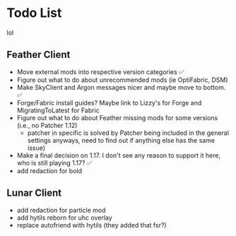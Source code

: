 # Todo List
lol

## Feather Client

* Move external mods into respective version categories ✅
* Figure out what to do about unrecommended mods (ie OptiFabric, DSM)
* Make SkyClient and Argon messages nicer and maybe move to bottom. ✅
* Forge/Fabric install guides? Maybe link to Lizzy's for Forge and MigratingToLatest for Fabric
* Figure out what to do about Feather missing mods for some versions (i.e., no Patcher 1.12)
  * patcher in specific is solved by Patcher being included in the general settings anyways, need to find out if anything else has the same issue)
* Make a final decision on 1.17. I don't see any reason to support it here, who is still playing 1.17? ✅
* add redaction for bold

## Lunar Client

* add redaction for particle mod
* add hytils reborn for uhc overlay
* replace autofriend with hytils (they added that fsr?)
